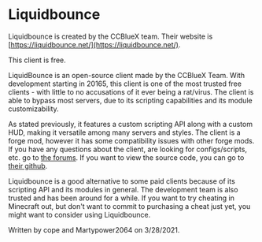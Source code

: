 # Liquidbounce

Liquidbounce is created by the CCBlueX team. Their website is [https://liquidbounce.net/](https://liquidbounce.net/).

This client is free.

LiquidBounce is an open-source client made by the CCBlueX Team. With development starting in 20165, this client is one of the most trusted free clients - with little to no accusations of it ever being a rat/virus. The client is able to bypass most servers, due to its scripting capabilities and its module customizability.

As stated previously, it features a custom scripting API along with a custom HUD, making it versatile among many servers and styles. The client is a forge mod, however it has some compatibility issues with other forge mods. If you have any questions about the client, are looking for configs/scripts, etc. go to [the forums](https://forums.ccbluex.net). If you want to view the source code, you can go to [their github](https://github.com/CCBlueX/LiquidBounce/).

Liquidbounce is a good alternative to some paid clients because of its scripting API and its modules in general. The development team is also trusted and has been around for a while. If you want to try cheating in Minecraft out, but don't want to commit to purchasing a cheat just yet, you might want to consider using Liquidbounce.

Written by cope and Martypower2064 on 3/28/2021.

